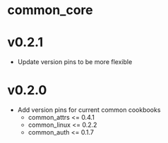 common_core
=======

# v0.2.1
* Update version pins to be more flexible

# v0.2.0
* Add version pins for current common cookbooks
  * common_attrs <= 0.4.1
  * common_linux <= 0.2.2
  * common_auth <= 0.1.7

